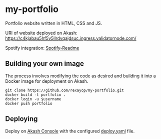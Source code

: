 # my-portfolio

Portfolio website written in HTML, CSS and JS.

URI of website deployed on Akash: https://c4kjabau5hf5v5llrdvqajdsuc.ingress.validatornode.com/

Spotify integration: [Spotify-Readme](https://github.com/tthn0/Spotify-Readme)

## Building your own image
The process involves modifying the code as desired and building it into a Docker image for deployment on Akash.

```
git clone https://github.com/rexayop/my-portfolio.git
docker build -t portfolio .
docker login -u $username
docker push portfolio
```
## Deploying
Deploy on [Akash Console](https://console.akash.network/) with the configured [deploy.yaml](deploy.yaml) file.
